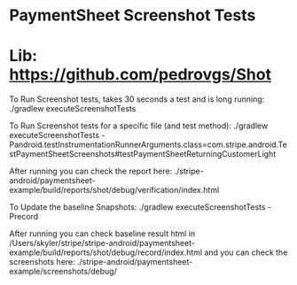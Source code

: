 # PaymentSheet Screenshot Tests
# Lib: https://github.com/pedrovgs/Shot

To Run Screenshot tests, takes 30 seconds a test and is long running:
./gradlew executeScreenshotTests

To Run Screenshot tests for a specific file (and test method):
./gradlew executeScreenshotTests -Pandroid.testInstrumentationRunnerArguments.class=com.stripe.android.TestPaymentSheetScreenshots#testPaymentSheetReturningCustomerLight

After running you can check the report here: ./stripe-android/paymentsheet-example/build/reports/shot/debug/verification/index.html

To Update the baseline Snapshots:
./gradlew executeScreenshotTests -Precord

After running you can check baseline result html in /Users/skyler/stripe/stripe-android/paymentsheet-example/build/reports/shot/debug/record/index.html
and you can check the screenshots here: ./stripe-android/paymentsheet-example/screenshots/debug/
